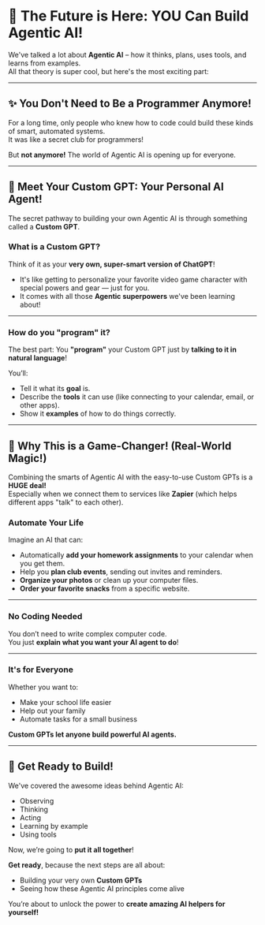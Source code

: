 # 🚀 The Future is Here: YOU Can Build Agentic AI!

We've talked a lot about **Agentic AI** – how it thinks, plans, uses tools, and learns from examples.  
All that theory is super cool, but here's the most exciting part:

---

## ✨ You Don't Need to Be a Programmer Anymore!

For a long time, only people who knew how to code could build these kinds of smart, automated systems.  
It was like a secret club for programmers!

But **not anymore!** The world of Agentic AI is opening up for everyone.

---

## 🤖 Meet Your Custom GPT: Your Personal AI Agent!

The secret pathway to building your own Agentic AI is through something called a **Custom GPT**.

### What is a Custom GPT?

Think of it as your **very own, super-smart version of ChatGPT**!

- It's like getting to personalize your favorite video game character with special powers and gear — just for you.
- It comes with all those **Agentic superpowers** we've been learning about!

---

### How do you "program" it?

The best part: You **"program"** your Custom GPT just by **talking to it in natural language**!

You’ll:
- Tell it what its **goal** is.
- Describe the **tools** it can use (like connecting to your calendar, email, or other apps).
- Show it **examples** of how to do things correctly.

---

## 🚀 Why This is a Game-Changer! (Real-World Magic!)

Combining the smarts of Agentic AI with the easy-to-use Custom GPTs is a **HUGE deal!**  
Especially when we connect them to services like **Zapier** (which helps different apps "talk" to each other).

### Automate Your Life  
Imagine an AI that can:
- Automatically **add your homework assignments** to your calendar when you get them.
- Help you **plan club events**, sending out invites and reminders.
- **Organize your photos** or clean up your computer files.
- **Order your favorite snacks** from a specific website.

---

### No Coding Needed
You don’t need to write complex computer code.  
You just **explain what you want your AI agent to do**!

---

### It's for Everyone
Whether you want to:
- Make your school life easier
- Help out your family
- Automate tasks for a small business  

**Custom GPTs let anyone build powerful AI agents.**

---

## 🌟 Get Ready to Build!

We've covered the awesome ideas behind Agentic AI:
- Observing
- Thinking
- Acting
- Learning by example
- Using tools

Now, we’re going to **put it all together**!

**Get ready**, because the next steps are all about:
- Building your very own **Custom GPTs**
- Seeing how these Agentic AI principles come alive

You’re about to unlock the power to **create amazing AI helpers for yourself!**

